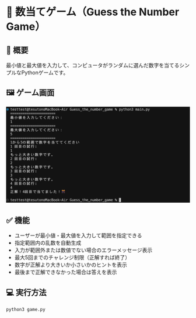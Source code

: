 # 🎯 数当てゲーム（Guess the Number Game）

## 📝 概要

最小値と最大値を入力して、コンピュータがランダムに選んだ数字を当てるシンプルなPythonゲームです。

## 🖼️ ゲーム画面

![数当てゲーム画像](images/screenshot_game_20250724.png)

## ✅ 機能

- ユーザーが最小値・最大値を入力して範囲を指定できる
- 指定範囲内の乱数を自動生成
- 入力が範囲外または数値でない場合のエラーメッセージ表示
- 最大5回までのチャレンジ制限（正解すれば終了）
- 数字が正解より大きいか小さいかのヒントを表示
- 最後まで正解できなかった場合は答えを表示

## 💻 実行方法

```bash
python3 game.py
